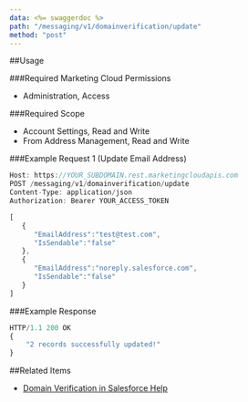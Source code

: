 ```yaml
---
data: <%= swaggerdoc %>
path: "/messaging/v1/domainverification/update"
method: "post"
---
```

##Usage

###Required Marketing Cloud Permissions
* Administration, Access

###Required Scope
* Account Settings, Read and Write
* From Address Management, Read and Write

###Example Request 1 (Update Email Address)
```js
Host: https://YOUR_SUBDOMAIN.rest.marketingcloudapis.com
POST /messaging/v1/domainverification/update
Content-Type: application/json
Authorization: Bearer YOUR_ACCESS_TOKEN

[  
   {  
      "EmailAddress":"test@test.com",
      "IsSendable":"false"
   },
   {  
      "EmailAddress":"noreply.salesforce.com",
      "IsSendable":"false"
   }
]
```
###Example Response
```js
HTTP/1.1 200 OK
{
	"2 records successfully updated!"
}
```
##Related Items
* [Domain Verification in Salesforce Help](https://help.salesforce.com/articleView?id=mc_es_domain_verification.htm&type=5)
